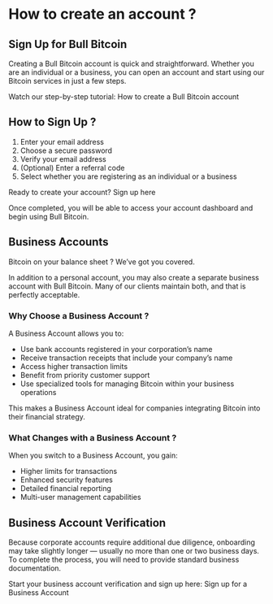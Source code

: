 # How to create an account ?

## Sign Up for Bull Bitcoin

Creating a Bull Bitcoin account is quick and straightforward. Whether you are an individual or a business, you can open an account and start using our Bitcoin services in just a few steps.

Watch our step-by-step tutorial: How to create a Bull Bitcoin account

## How to Sign Up ?

1. Enter your email address
2. Choose a secure password
3. Verify your email address
4. (Optional) Enter a referral code
5. Select whether you are registering as an individual or a business

Ready to create your account? Sign up here

Once completed, you will be able to access your account dashboard and begin using Bull Bitcoin.

## Business Accounts

Bitcoin on your balance sheet ? We’ve got you covered.

In addition to a personal account, you may also create a separate business account with Bull Bitcoin. Many of our clients maintain both, and that is perfectly acceptable.

### Why Choose a Business Account ?

A Business Account allows you to:

- Use bank accounts registered in your corporation’s name
- Receive transaction receipts that include your company’s name
- Access higher transaction limits
- Benefit from priority customer support
- Use specialized tools for managing Bitcoin within your business operations

This makes a Business Account ideal for companies integrating Bitcoin into their financial strategy.

### What Changes with a Business Account ?

When you switch to a Business Account, you gain:

- Higher limits for transactions
- Enhanced security features
- Detailed financial reporting
- Multi-user management capabilities

## Business Account Verification

Because corporate accounts require additional due diligence, onboarding may take slightly longer — usually no more than one or two business days. To complete the process, you will need to provide standard business documentation.

Start your business account verification and sign up here: Sign up for a Business Account